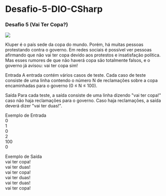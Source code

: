 # Desafio-5-DIO-CSharp

<h3>Desafio 5 (Vai Ter Copa?)</h3>  <img src="https://img.icons8.com/color/48/000000/world-cup.png"/>

Kluper é o país sede da copa do mundo. Porém, há muitas pessoas protestando contra o governo. Em redes 
sociais é possível ver pessoas afirmando que não vai ter copa devido aos protestos e insatisfação 
política.
Mas esses rumores de que não haverá copa são totalmente falsos, e o governo já avisou: vai ter copa sim!

Entrada
A entrada contém vários casos de teste. Cada caso de teste consiste de uma linha contendo o número N de 
reclamações sobre a copa encaminhadas para o governo (0 ≤ N ≤ 100).

Saída
Para cada teste, a saída consiste de uma linha dizendo "vai ter copa!" caso não haja reclamações para o 
governo. Caso haja reclamações, a saída deverá dizer "vai ter duas!".

Exemplo de Entrada	  
0                     
1                     
0                     
2                     
100                   
0 

Exemplo de Saída<br>
vai ter copa!<br>
vai ter duas!<br>
vai ter copa!<br>
vai ter duas!<br>
vai ter duas!<br>
vai ter copa!<br>
